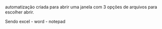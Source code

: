 automatização criada para abrir uma janela com 3 opções de arquivos para escolher abrir.

Sendo excel - word - notepad